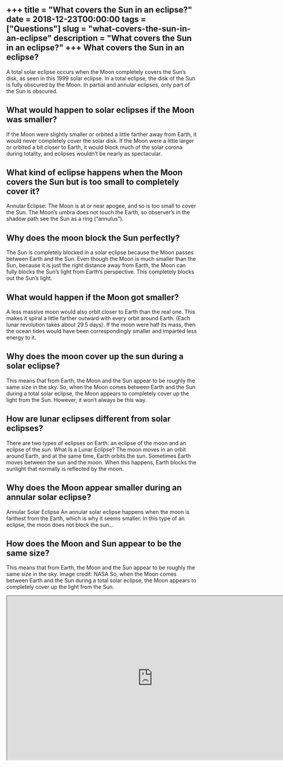 +++
title = "What covers the Sun in an eclipse?"
date = 2018-12-23T00:00:00
tags = ["Questions"]
slug = "what-covers-the-sun-in-an-eclipse"
description = "What covers the Sun in an eclipse?"
+++
What covers the Sun in an eclipse?
----------------------------------

A total solar eclipse occurs when the Moon completely covers the Sun’s disk, as seen in this 1999 solar eclipse. In a total eclipse, the disk of the Sun is fully obscured by the Moon. In partial and annular eclipses, only part of the Sun is obscured.

What would happen to solar eclipses if the Moon was smaller?
------------------------------------------------------------

If the Moon were slightly smaller or orbited a little farther away from Earth, it would never completely cover the solar disk. If the Moon were a little larger or orbited a bit closer to Earth, it would block much of the solar corona during totality, and eclipses wouldn’t be nearly as spectacular.

What kind of eclipse happens when the Moon covers the Sun but is too small to completely cover it?
--------------------------------------------------------------------------------------------------

Annular Eclipse: The Moon is at or near apogee, and so is too small to cover the Sun. The Moon’s umbra does not touch the Earth, so observer’s in the shadow path see the Sun as a ring (“annulus”).

Why does the moon block the Sun perfectly?
------------------------------------------

The Sun is completely blocked in a solar eclipse because the Moon passes between Earth and the Sun. Even though the Moon is much smaller than the Sun, because it is just the right distance away from Earth, the Moon can fully blocks the Sun’s light from Earth’s perspective. This completely blocks out the Sun’s light.

What would happen if the Moon got smaller?
------------------------------------------

A less massive moon would also orbit closer to Earth than the real one. This makes it spiral a little farther outward with every orbit around Earth. (Each lunar revolution takes about 29.5 days). If the moon were half its mass, then the ocean tides would have been correspondingly smaller and imparted less energy to it.

Why does the moon cover up the sun during a solar eclipse?
----------------------------------------------------------

This means that from Earth, the Moon and the Sun appear to be roughly the same size in the sky. So, when the Moon comes between Earth and the Sun during a total solar eclipse, the Moon appears to completely cover up the light from the Sun. However, it won’t always be this way.

How are lunar eclipses different from solar eclipses?
-----------------------------------------------------

There are two types of eclipses on Earth: an eclipse of the moon and an eclipse of the sun. What Is a Lunar Eclipse? The moon moves in an orbit around Earth, and at the same time, Earth orbits the sun. Sometimes Earth moves between the sun and the moon. When this happens, Earth blocks the sunlight that normally is reflected by the moon.

Why does the Moon appear smaller during an annular solar eclipse?
-----------------------------------------------------------------

Annular Solar Eclipse An annular solar eclipse happens when the moon is farthest from the Earth, which is why it seems smaller. In this type of an eclipse, the moon does not block the sun…

How does the Moon and Sun appear to be the same size?
-----------------------------------------------------

This means that from Earth, the Moon and the Sun appear to be roughly the same size in the sky. Image credit: NASA So, when the Moon comes between Earth and the Sun during a total solar eclipse, the Moon appears to completely cover up the light from the Sun.

<iframe allow="accelerometer; autoplay; clipboard-write; encrypted-media; gyroscope; picture-in-picture" allowfullscreen="" class="__youtube_prefs__  epyt-is-override  no-lazyload" data-no-lazy="1" data-origheight="433" data-origwidth="770" data-skipgform_ajax_framebjll="" height="433" id="_ytid_71191" loading="lazy" src="https://www.youtube.com/embed/viEqrTcdqSc?enablejsapi=1&autoplay=0&cc_load_policy=0&cc_lang_pref=&iv_load_policy=1&loop=0&modestbranding=0&rel=1&fs=1&playsinline=0&autohide=2&theme=dark&color=red&controls=1&" title="YouTube player" width="770"></iframe>